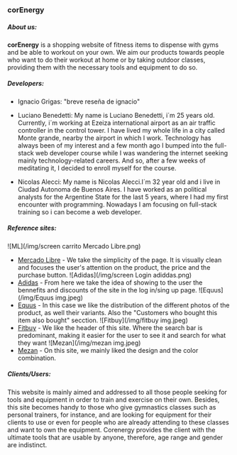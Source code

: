 ### **corEnergy**

##### About us:

**corEnergy** is a shopping website of fitness items to dispense with gyms and be able to workout on your own. We aim our products towards people who want to do their workout at home or by taking outdoor classes, providing them with the necessary tools and equipment to do so.

##### Developers:

- Ignacio Grigas: "breve reseña de ignacio"

- Luciano Benedetti: My name is Luciano Benedetti, i´m 25 years old. Currently, i´m working at Ezeiza international airport as an air traffic controller in the control tower.
I have lived my whole life in a city called Monte grande, nearby the airport in which I work. 
Technology has always been of my interest and a few month ago I bumped into the full-stack web developer course while I was wandering the internet seeking mainly technology-related careers.
And so, after a few weeks of meditating it, I decided to enroll myself for the course.

- Nicolas Alecci: My name is Nicolas Alecci.I´m 32 year old and i live in Ciudad Autonoma de Buenos Aires. I have worked as an political analysts for the Argentine State for the last 5 years, where I had my first encounter with programming. Nowadays I am focusing on full-stack training so i can become a web developer.


##### Reference sites:

![ML](/img/screen carrito Mercado Libre.png)
- [Mercado Libre](https://www.mercadolibre.com.ar/gz/cart) - We take the simplicity of the page. It is visually clean and focuses the user's attention on the product, the price and the purchase button.
![Adidas](/img/screen Login adiddas.png)
- [Adidas](https://www.adidas.com.ar/account-login) - From here we take the idea of showing to the user the bennefits and discounts of the site in the log in/sing up page.
![Equus](/img/Equus img.jpeg)
- [Equus](https://www.equus.com.ar/16spcl0017n4-14-hoodie-golfo/p) - In this case we like the distribution of the different photos of the product, as well their variants. Also the "Customers who bought this item also bought" secction.
![Fitbuy](/img/fitbuy img.jpeg)
- [Fitbuy](https://www.fitbuy.com.mx/) - We like the header of this site. Where the search bar is predominant, making it easier for the user to see it and search for what they want
![Mezan](/img/mezan img.jpeg)
- [Mezan](https://www.behance.net/gallery/103870735/Mezan-brand-design?tracking_source=search_projects_recommended%7Cmezan) - On this site, we mainly liked the design and the color combination.

##### Clients/Users:

This website is mainly aimed and addressed to all those people seeking for tools and equipment in order to train and exercise on their own.
Besides, this site becomes handy to those who give gymnastics classes such as personal trainers, for instance, and are looking for equipment for their clients to use or even for people who are already attending to these classes and want to own the equipment.
 Corenergy provides the client with the ultimate tools that are usable by anyone, therefore, age range and gender are indistinct.